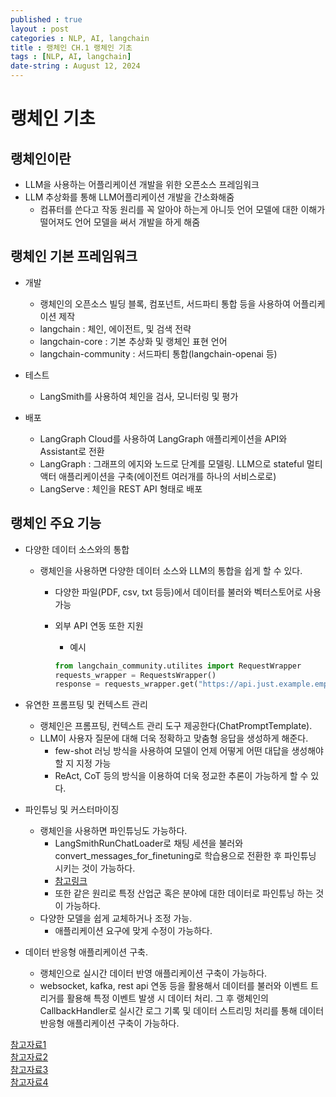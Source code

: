 ```yaml
---
published : true
layout : post
categories : NLP, AI, langchain
title : 랭체인 CH.1 랭체인 기초
tags : [NLP, AI, langchain]
date-string : August 12, 2024
---
```


# 랭체인 기초
## 랭체인이란
- LLM을 사용하는 어플리케이션 개발을 위한 오픈소스 프레임워크
- LLM 추상화를 통해 LLM어플리케이션 개발을 간소화해줌
  - 컴퓨터를 쓴다고 작동 원리를 꼭 알아야 하는게 아니듯 언어 모델에 대한 이해가 떨어져도 언어 모델을 써서 개발을 하게 해줌


## 랭체인 기본 프레임워크
- 개발
  - 랭체인의 오픈소스 빌딩 블록, 컴포넌트, 서드파티 통합 등을 사용하여 어플리케이션 제작
  - langchain : 체인, 에이전트, 및 검색 전략
  - langchain-core : 기본 추상화 및 랭체인 표현 언어
  - langchain-community : 서드파티 통합(langchain-openai 등)

- 테스트
  - LangSmith를 사용하여 체인을 검사, 모니터링 및 평가

- 배포
  - LangGraph Cloud를 사용하여 LangGraph 애플리케이션을 API와 Assistant로 전환
  - LangGraph : 그래프의 에지와 노드로 단계를 모델링. LLM으로 stateful 멀티 액터 애플리케이션을 구축(에이전트 여러개를 하나의 서비스로로)
  - LangServe : 체인을 REST API 형태로 배포

## 랭체인 주요 기능
- 다양한 데이터 소스와의 통합
  - 랭체인을 사용하면 다양한 데이터 소스와 LLM의 통합을 쉽게 할 수 있다.
    - 다양한 파일(PDF, csv, txt 등등)에서 데이터를 불러와 벡터스토어로 사용 가능
    - 외부 API 연동 또한 지원
      - 예시

      ```python
      from langchain_community.utilites import RequestWrapper
      requests_wrapper = RequestsWrapper()
      response = requests_wrapper.get("https://api.just.example.empty.com/data")
      ```

- 유연한 프롬프팅 및 컨텍스트 관리
  - 랭체인은 프롬프팅, 컨텍스트 관리 도구 제공한다(ChatPromptTemplate).
  - LLM이 사용자 질문에 대해 더욱 정확하고 맞춤형 응답을 생성하게 해준다.
    - few-shot 러닝 방식을 사용하여 모델이 언제 어떻게 어떤 대답을 생성해야할 지 지정 가능
    - ReAct, CoT 등의 방식을 이용하여 더욱 정교한 추론이 가능하게 할 수 있다.
- 파인튜닝 및 커스터마이징
  - 랭체인을 사용하면 파인튜닝도 가능하다.
    - LangSmithRunChatLoader로 채팅 세션을 불러와 convert_messages_for_finetuning로 학습용으로 전환한 후 파인튜닝 시키는 것이 가능하다.
    - [참고링크](https://python.langchain.com/docs/integrations/chat_loaders/langsmith_llm_runs/)
    - 또한 같은 원리로 특정 산업군 혹은 분야에 대한 데이터로 파인튜닝 하는 것이 가능하다.
  - 다양한 모델을 쉽게 교체하거나 조정 가능.
    - 애플리케이션 요구에 맞게 수정이 가능하다.

- 데이터 반응형 애플리케이션 구축.
  - 랭체인으로 실시간 데이터 반영 애플리케이션 구축이 가능하다.
  - websocket, kafka, rest api 연동 등을 활용해서 데이터를 불러와 이벤트 트리거를 활용해 특정 이벤트 발생 시 데이터 처리. 그 후 랭체인의 CallbackHandler로 실시간 로그 기록 및 데이터 스트리밍 처리를 통해 데이터 반응형 애플리케이션 구축이 가능하다.




[참고자료1](https://python.langchain.com/docs/introduction/) \
[참고자료2](https://www.samsungsds.com/kr/insights/what-is-langchain.html) \
[참고자료3](https://www.samsungsds.com/kr/insights/the-concept-of-langchain.html) \
[참고자료4](https://python.langchain.com/docs/integrations/chat_loaders/langsmith_llm_runs/)